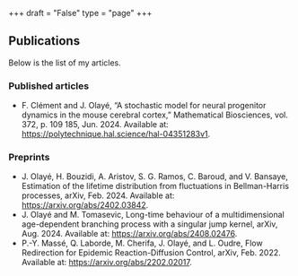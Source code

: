 +++
draft = "False"
type = "page"
+++

## Publications
Below is the list of my articles.

### Published articles
- F. Clément and J. Olayé, “A stochastic model for neural progenitor dynamics in the mouse cerebral cortex,” Mathematical Biosciences, vol. 372, p. 109 185, Jun. 2024. Available at: https://polytechnique.hal.science/hal-04351283v1.

### Preprints
- J. Olayé, H. Bouzidi, A. Aristov, S. G. Ramos, C. Baroud, and V. Bansaye, Estimation of the lifetime distribution from fluctuations in Bellman-Harris processes, arXiv, Feb. 2024. Available at: https://arxiv.org/abs/2402.03842.
- J. Olayé and M. Tomasevic, Long-time behaviour of a multidimensional age-dependent branching process with a singular jump kernel, arXiv, Aug. 2024. Available at: https://arxiv.org/abs/2408.02476.
- P.-Y. Massé, Q. Laborde, M. Cherifa, J. Olayé, and L. Oudre, Flow Redirection for Epidemic
Reaction-Diffusion Control, arXiv, Feb. 2022. Available at: https://arxiv.org/abs/2202.02017.
